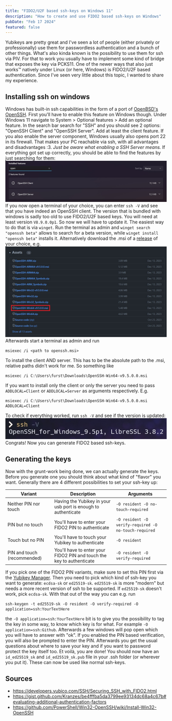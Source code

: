 ```yaml
---
title: "FIDO2/U2F based ssh-keys on Windows 11"
description: "How to create and use FIDO2 based ssh-keys on Windows"
pubDate: "Feb 17 2024"
featured: false
---
```


Yubikeys are pretty great and I've seen a lot of people (either privately or professionally) use them for passwordless authentication and a bunch of other things. What's also kinda known is the possibility to use them for ssh via PIV. For that to work you usually have to implement some kind of bridge that exposes the key via PCKS11. One of the newer ways that also just works&trade; natively under Linux (or here, Windows) is FIDO2/U2F based authentication. Since I've seen very little about this topic, I wanted to share my experience.

## Installing ssh on windows
Windows has built-in ssh capabilities in the form of a port of [OpenBSD's OpenSSH](https://www.openssh.com/). First you'll have to enable this feature on Windows though. Under Windows 11 navigate to System > Optional features > Add an optional feature. In the search bar search for "SSH" and you should see 2 options: "OpenSSH Client" and "OpenSSH Server". Add at least the client feature. If you also enable the server component, Windows usually also opens port 22 in its firewall. That makes your PC reachable via ssh, with all advantages and disadvantages :3. _Just be aware what enabling a SSH Server means._ If everything got set up correctly, you should be able to find the features by just searching for them:
![Astro](../../assets/fido2-ssh-feature.jpg)
If you now open a terminal of your choice, you can enter `ssh -V` and see that you have indeed an OpenSSH client. The version that is bundled with windows is sadly too old to use FIDO2/U2F based keys. You will need at least version `V8.9.0.0p1`. So now we will have to update it. The easiest way to do that is via `winget`. Run the terminal as admin and `winget search "openssh beta"` allows to search for a beta version, while `winget install "openssh beta"` installs it. Alternatively download the .msi of a [release](https://github.com/PowerShell/Win32-OpenSSH/releases) of your choice, e.g.
![Astro](../../assets/fido2-ssh-msi-download.jpg)
Afterwards start a terminal as admin and run
```batch
msiexec /i <path to openssh.msi>
```
To install the client AND server. This has to be the absolute path to the .msi, relative paths didn't work for me. So something like
```batch
msiexec /i C:\Users\furst\Downloads\OpenSSH-Win64-v9.5.0.0.msi
```
If you want to install only the client or only the server you need to pass `ADDLOCAL=Client` or `ADDLOCAL=Server` as arguments respectively. E.g.
```batch
msiexec /i C:\Users\furst\Downloads\OpenSSH-Win64-v9.5.0.0.msi ADDLOCAL=Client
```
To check if everything worked, run `ssh -V` and see if the version is updated:
![Astro](../../assets/fido2-ssh-v.jpg)
Congrats! Now you can generate FIDO2 based ssh-keys.

## Generating the keys
Now with the grunt-work being done, we can actually generate the keys. Before you generate one you should think about what kind of "flavor" you want. Generally there are 4 different possibilities to set your ssh-key up:

Variant | Description | Arguments
---|---|---
Neither PIN nor touch | Having the Yubikey in your usb port is enough to authenticate | `-O resident -O no-touch-required`
PIN but no touch | You'll have to enter your FIDO2 PIN to authenticate | `-O resident -O verify-required -O no-touch-required`
Touch but no PIN | You'll have to touch your Yubikey to authenticate | `-O resident`
PIN and touch (recommended) | You'll have to enter your FIDO2 PIN and touch the key to authenticate | `-O resident -O verify-required`

If you pick one of the FIDO2 PIN variants, make sure to set this PIN first via the [Yubikey Manager](https://www.yubico.com/support/download/yubikey-manager/#h-downloads). Then you need to pick which kind of ssh-key you want to generate: `ecdsa-sk` or `ed25519-sk`. `ed25519-sk` is more "modern" but needs a more recent version of ssh to be supported. If `ed25519-sk` doesn't work, pick `ecdsa-sk`. With that out of the way you can e.g. run
```batch
ssh-keygen -t ed25519-sk -O resident -O verify-required -O application=ssh:YourTextHere
```
the `-O application=ssh:YourTextHere` bit is to give you the possibility to tag the key in some way, to know which key is for what. For example `-O application=ssh:Github`.
Afterwards a few windows will pop open which you will have to answer with "ok". If you enabled the PIN based verification, you will also be prompted to enter the PIN. Afterwards you get the usual questions about where to save your key and if you want to password protect the key itself too. Et voilà, you are done! You should now have an `id_ed25519_sk` and `id_ed25519_sk.pub` file in your .ssh folder (or wherever you put it). These can now be used like normal ssh-keys.

## Sources
* https://developers.yubico.com/SSH/Securing_SSH_with_FIDO2.html
* https://gist.github.com/Kranzes/be4fffba5da3799ee93134dc68a4c67b#evaluating-additional-authentication-factors
* https://github.com/PowerShell/Win32-OpenSSH/wiki/Install-Win32-OpenSSH